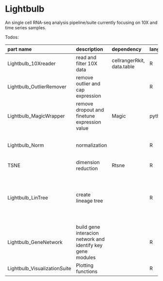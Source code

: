 # Lightbulb

An single cell RNA-seq analysis pipeline/suite currently focusing on 10X and time series samples.

Todos:

|part name                | description	               | dependency |	language |	progress |
|:----------------------- |:-------------------------- |:---------- |:-------- |:---------------------------|
|Lightbulb_10Xreader      | read and filter 10X data   |	cellrangerRkit, data.table |	R |	Mostly finished |
|Lightbulb_OutlierRemover |	remove outlier and cap expression |	|	R |	Mostly finished, gave to Brian |
|Lightbulb_MagicWrapper   |	remove dropout and finetune expression value |	Magic |	python |	finished |
|Lightbulb_Norm           |	normalization              |	| R	| Mostly finished, gave to Brian |
|TSNE                     |	dimension reduction        |	Rtsne |	R |	existing package | need to test other algo
|Lightbulb_LinTree        |	create lineage tree        |	|	R |	Partial finished, need to narrow the branch and refine cluster connection |
|Lightbulb_GeneNetwork    |	build gene interacion network and identify key gene modules |	|	R |	starting |
|Lightbulb_VisualizationSuite |	Plotting functions | |	R |	Partial finished |
